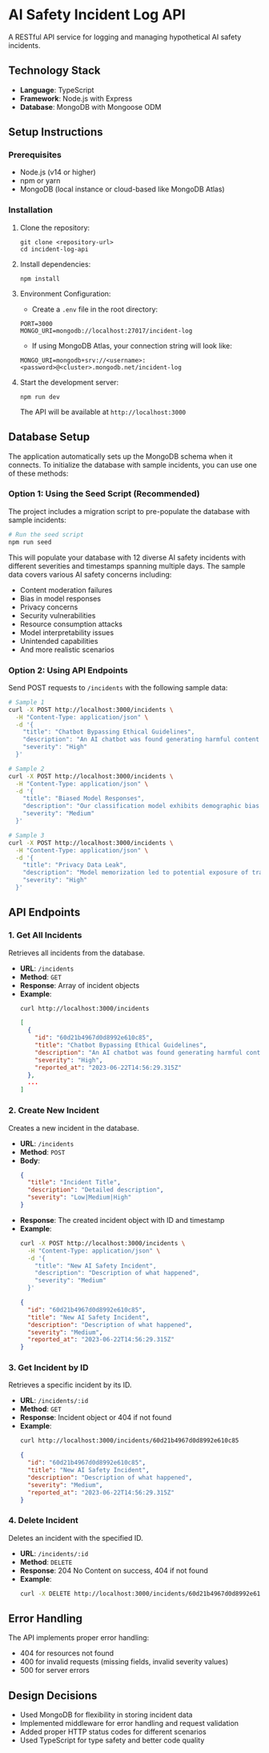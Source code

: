 # AI Safety Incident Log API

A RESTful API service for logging and managing hypothetical AI safety incidents.

## Technology Stack

- **Language**: TypeScript
- **Framework**: Node.js with Express
- **Database**: MongoDB with Mongoose ODM

## Setup Instructions

### Prerequisites

- Node.js (v14 or higher)
- npm or yarn
- MongoDB (local instance or cloud-based like MongoDB Atlas)

### Installation

1. Clone the repository:
   ```
   git clone <repository-url>
   cd incident-log-api
   ```

2. Install dependencies:
   ```
   npm install
   ```

3. Environment Configuration:
   - Create a `.env` file in the root directory:
   ```
   PORT=3000
   MONGO_URI=mongodb://localhost:27017/incident-log
   ```
   - If using MongoDB Atlas, your connection string will look like:
   ```
   MONGO_URI=mongodb+srv://<username>:<password>@<cluster>.mongodb.net/incident-log
   ```

4. Start the development server:
   ```
   npm run dev
   ```
   The API will be available at `http://localhost:3000`

## Database Setup

The application automatically sets up the MongoDB schema when it connects. To initialize the database with sample incidents, you can use one of these methods:

### Option 1: Using the Seed Script (Recommended)

The project includes a migration script to pre-populate the database with sample incidents:

```bash
# Run the seed script
npm run seed
```

This will populate your database with 12 diverse AI safety incidents with different severities and timestamps spanning multiple days. The sample data covers various AI safety concerns including:
- Content moderation failures
- Bias in model responses 
- Privacy concerns
- Security vulnerabilities
- Resource consumption attacks
- Model interpretability issues
- Unintended capabilities
- And more realistic scenarios

### Option 2: Using API Endpoints

Send POST requests to `/incidents` with the following sample data:

```bash
# Sample 1
curl -X POST http://localhost:3000/incidents \
  -H "Content-Type: application/json" \
  -d '{
    "title": "Chatbot Bypassing Ethical Guidelines",
    "description": "An AI chatbot was found generating harmful content despite content filters being in place",
    "severity": "High"
  }'

# Sample 2
curl -X POST http://localhost:3000/incidents \
  -H "Content-Type: application/json" \
  -d '{
    "title": "Biased Model Responses",
    "description": "Our classification model exhibits demographic bias in hiring recommendations",
    "severity": "Medium"
  }'

# Sample 3
curl -X POST http://localhost:3000/incidents \
  -H "Content-Type: application/json" \
  -d '{
    "title": "Privacy Data Leak",
    "description": "Model memorization led to potential exposure of training data containing personal information",
    "severity": "High"
  }'
```

## API Endpoints

### 1. Get All Incidents

Retrieves all incidents from the database.

- **URL**: `/incidents`
- **Method**: `GET`
- **Response**: Array of incident objects
- **Example**:
  ```bash
  curl http://localhost:3000/incidents
  ```
  ```json
  [
    {
      "id": "60d21b4967d0d8992e610c85",
      "title": "Chatbot Bypassing Ethical Guidelines",
      "description": "An AI chatbot was found generating harmful content despite content filters being in place",
      "severity": "High",
      "reported_at": "2023-06-22T14:56:29.315Z"
    },
    ...
  ]
  ```

### 2. Create New Incident

Creates a new incident in the database.

- **URL**: `/incidents`
- **Method**: `POST`
- **Body**:
  ```json
  {
    "title": "Incident Title",
    "description": "Detailed description",
    "severity": "Low|Medium|High"
  }
  ```
- **Response**: The created incident object with ID and timestamp
- **Example**:
  ```bash
  curl -X POST http://localhost:3000/incidents \
    -H "Content-Type: application/json" \
    -d '{
      "title": "New AI Safety Incident",
      "description": "Description of what happened",
      "severity": "Medium"
    }'
  ```
  ```json
  {
    "id": "60d21b4967d0d8992e610c85",
    "title": "New AI Safety Incident",
    "description": "Description of what happened",
    "severity": "Medium",
    "reported_at": "2023-06-22T14:56:29.315Z"
  }
  ```

### 3. Get Incident by ID

Retrieves a specific incident by its ID.

- **URL**: `/incidents/:id`
- **Method**: `GET`
- **Response**: Incident object or 404 if not found
- **Example**:
  ```bash
  curl http://localhost:3000/incidents/60d21b4967d0d8992e610c85
  ```
  ```json
  {
    "id": "60d21b4967d0d8992e610c85",
    "title": "New AI Safety Incident",
    "description": "Description of what happened",
    "severity": "Medium",
    "reported_at": "2023-06-22T14:56:29.315Z"
  }
  ```

### 4. Delete Incident

Deletes an incident with the specified ID.

- **URL**: `/incidents/:id`
- **Method**: `DELETE`
- **Response**: 204 No Content on success, 404 if not found
- **Example**:
  ```bash
  curl -X DELETE http://localhost:3000/incidents/60d21b4967d0d8992e610c85
  ```

## Error Handling

The API implements proper error handling:
- 404 for resources not found
- 400 for invalid requests (missing fields, invalid severity values)
- 500 for server errors

## Design Decisions

- Used MongoDB for flexibility in storing incident data
- Implemented middleware for error handling and request validation
- Added proper HTTP status codes for different scenarios
- Used TypeScript for type safety and better code quality